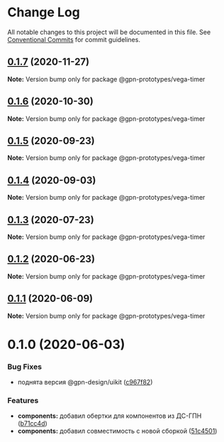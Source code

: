 # Change Log

All notable changes to this project will be documented in this file.
See [Conventional Commits](https://conventionalcommits.org) for commit guidelines.

## [0.1.7](https://github.com/gpn-prototypes/vega-ui/compare/@gpn-prototypes/vega-timer@0.1.6...@gpn-prototypes/vega-timer@0.1.7) (2020-11-27)

**Note:** Version bump only for package @gpn-prototypes/vega-timer





## [0.1.6](https://github.com/gpn-prototypes/vega-ui/compare/@gpn-prototypes/vega-timer@0.1.5...@gpn-prototypes/vega-timer@0.1.6) (2020-10-30)

**Note:** Version bump only for package @gpn-prototypes/vega-timer





## [0.1.5](https://github.com/gpn-prototypes/vega-ui/compare/@gpn-prototypes/vega-timer@0.1.4...@gpn-prototypes/vega-timer@0.1.5) (2020-09-23)

**Note:** Version bump only for package @gpn-prototypes/vega-timer





## [0.1.4](https://github.com/gpn-prototypes/vega-ui/compare/@gpn-prototypes/vega-timer@0.1.3...@gpn-prototypes/vega-timer@0.1.4) (2020-09-03)

**Note:** Version bump only for package @gpn-prototypes/vega-timer





## [0.1.3](https://github.com/gpn-prototypes/vega-ui/compare/@gpn-prototypes/vega-timer@0.1.2...@gpn-prototypes/vega-timer@0.1.3) (2020-07-23)

**Note:** Version bump only for package @gpn-prototypes/vega-timer





## [0.1.2](https://github.com/gpn-prototypes/vega-ui/compare/@gpn-prototypes/vega-timer@0.1.1...@gpn-prototypes/vega-timer@0.1.2) (2020-06-23)

**Note:** Version bump only for package @gpn-prototypes/vega-timer





## [0.1.1](https://github.com/gpn-prototypes/vega-ui/compare/@gpn-prototypes/vega-timer@0.1.0...@gpn-prototypes/vega-timer@0.1.1) (2020-06-09)

**Note:** Version bump only for package @gpn-prototypes/vega-timer





# 0.1.0 (2020-06-03)

### Bug Fixes

- поднята версия @gpn-design/uikit ([c967f82](https://github.com/gpn-prototypes/vega-ui/commit/c967f82311880766aa19dfa0e67717eb0ca0068f))

### Features

- **components:** добавил обертки для компонентов из ДС-ГПН ([b71cc4d](https://github.com/gpn-prototypes/vega-ui/commit/b71cc4da5e178fff946c8786cf15c44ec9f761ed))
- **components:** добавил совместимость с новой сборкой ([51c4501](https://github.com/gpn-prototypes/vega-ui/commit/51c450197935794d6d539116a40e450f2b54a261))
